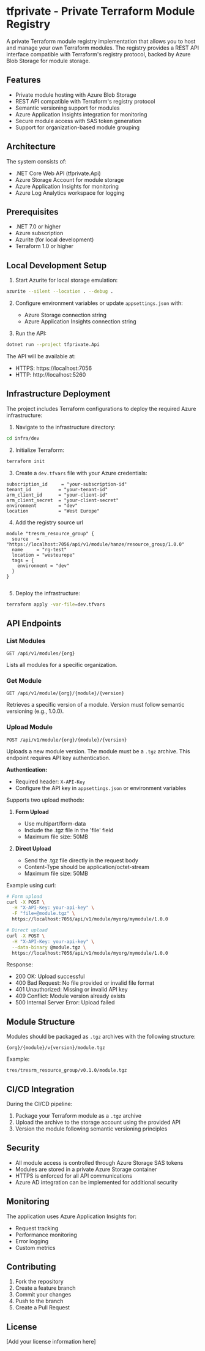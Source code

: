 # tfprivate - Private Terraform Module Registry

A private Terraform module registry implementation that allows you to host and manage your own Terraform modules. The registry provides a REST API interface compatible with Terraform's registry protocol, backed by Azure Blob Storage for module storage.

## Features

- Private module hosting with Azure Blob Storage
- REST API compatible with Terraform's registry protocol
- Semantic versioning support for modules
- Azure Application Insights integration for monitoring
- Secure module access with SAS token generation
- Support for organization-based module grouping

## Architecture

The system consists of:

- .NET Core Web API (tfprivate.Api)
- Azure Storage Account for module storage
- Azure Application Insights for monitoring
- Azure Log Analytics workspace for logging

## Prerequisites

- .NET 7.0 or higher
- Azure subscription
- Azurite (for local development)
- Terraform 1.0 or higher

## Local Development Setup

1. Start Azurite for local storage emulation:

```bash
azurite --silent --location . --debug .
```

2. Configure environment variables or update `appsettings.json` with:

   - Azure Storage connection string
   - Azure Application Insights connection string

3. Run the API:

```bash
dotnet run --project tfprivate.Api
```

The API will be available at:

- HTTPS: https://localhost:7056
- HTTP: http://localhost:5260

## Infrastructure Deployment

The project includes Terraform configurations to deploy the required Azure infrastructure:

1. Navigate to the infrastructure directory:

```bash
cd infra/dev
```

2. Initialize Terraform:

```bash
terraform init
```

3. Create a `dev.tfvars` file with your Azure credentials:

```hcl
subscription_id     = "your-subscription-id"
tenant_id          = "your-tenant-id"
arm_client_id      = "your-client-id"
arm_client_secret  = "your-client-secret"
environment        = "dev"
location           = "West Europe"
```

4. Add the registry source url

```hcl
module "tresrm_resource_group" {
  source   = "https://localhost:7056/api/v1/module/hanze/resource_group/1.0.0"
  name     = "rg-test"
  location = "westeurope"
  tags = {
    environment = "dev"
  }
}


```

5. Deploy the infrastructure:

```bash
terraform apply -var-file=dev.tfvars
```

## API Endpoints

### List Modules

```
GET /api/v1/modules/{org}
```

Lists all modules for a specific organization.

### Get Module

```
GET /api/v1/module/{org}/{module}/{version}
```

Retrieves a specific version of a module. Version must follow semantic versioning (e.g., 1.0.0).

### Upload Module

```
POST /api/v1/module/{org}/{module}/{version}
```

Uploads a new module version. The module must be a `.tgz` archive. This endpoint requires API key authentication.

**Authentication:**

- Required header: `X-API-Key`
- Configure the API key in `appsettings.json` or environment variables

Supports two upload methods:

1. **Form Upload**

   - Use multipart/form-data
   - Include the .tgz file in the 'file' field
   - Maximum file size: 50MB

2. **Direct Upload**
   - Send the .tgz file directly in the request body
   - Content-Type should be application/octet-stream
   - Maximum file size: 50MB

Example using curl:

```bash
# Form upload
curl -X POST \
  -H "X-API-Key: your-api-key" \
  -F "file=@module.tgz" \
  https://localhost:7056/api/v1/module/myorg/mymodule/1.0.0

# Direct upload
curl -X POST \
  -H "X-API-Key: your-api-key" \
  --data-binary @module.tgz \
  https://localhost:7056/api/v1/module/myorg/mymodule/1.0.0
```

Response:

- 200 OK: Upload successful
- 400 Bad Request: No file provided or invalid file format
- 401 Unauthorized: Missing or invalid API key
- 409 Conflict: Module version already exists
- 500 Internal Server Error: Upload failed

## Module Structure

Modules should be packaged as `.tgz` archives with the following structure:

```
{org}/{module}/v{version}/module.tgz
```

Example:

```
tres/tresrm_resource_group/v0.1.0/module.tgz
```

## CI/CD Integration

During the CI/CD pipeline:

1. Package your Terraform module as a `.tgz` archive
2. Upload the archive to the storage account using the provided API
3. Version the module following semantic versioning principles

## Security

- All module access is controlled through Azure Storage SAS tokens
- Modules are stored in a private Azure Storage container
- HTTPS is enforced for all API communications
- Azure AD integration can be implemented for additional security

## Monitoring

The application uses Azure Application Insights for:

- Request tracking
- Performance monitoring
- Error logging
- Custom metrics

## Contributing

1. Fork the repository
2. Create a feature branch
3. Commit your changes
4. Push to the branch
5. Create a Pull Request

## License

[Add your license information here]
